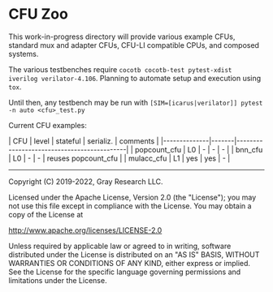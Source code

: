 CFU Zoo
=======

This work-in-progress directory will provide various example CFUs, standard mux and adapter CFUs,
CFU-LI compatible CPUs, and composed systems.

The various testbenches require `cocotb cocotb-test pytest-xdist iverilog verilator-4.106`.
Planning to automate setup and execution using `tox`.

Until then, any testbench may be run with
`
[SIM=[icarus|verilator]] pytest -n auto <cfu>_test.py
`

Current CFU examples:

| CFU          | level | stateful | serializ. | comments            |
|--------------|-------|--------------------------------------------|
| popcount_cfu | L0    | -        | -         | -                   |
| bnn_cfu      | L0    | -        | -         | reuses popcount_cfu |
| mulacc_cfu   | L1    | yes      | yes       | -                   |


* * *

Copyright (C) 2019-2022, Gray Research LLC.

Licensed under the Apache License, Version 2.0 (the "License");
you may not use this file except in compliance with the License.
You may obtain a copy of the License at

   http://www.apache.org/licenses/LICENSE-2.0

Unless required by applicable law or agreed to in writing, software
distributed under the License is distributed on an "AS IS" BASIS,
WITHOUT WARRANTIES OR CONDITIONS OF ANY KIND, either express or implied.
See the License for the specific language governing permissions and
limitations under the License.
